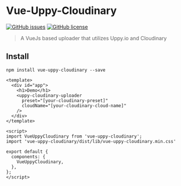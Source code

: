 # Vue-Uppy-Cloudinary
[![GitHub issues](https://img.shields.io/github/issues/christianfroseth/vue-uppy-cloudinary.svg)](https://github.com/christianfroseth/vue-uppy-cloudinary/issues)
[![GitHub license](https://img.shields.io/github/license/christianfroseth/vue-uppy-cloudinary.svg)](https://github.com/christianfroseth/vue-uppy-cloudinary/blob/master/LICENSE)
> A VueJs based uploader that utilizes Uppy.io and Cloudinary

## Install
```npm
npm install vue-uppy-cloudinary --save
```

```vuejs
<template>
  <div id="app">
    <h1>Demo</h1>
    <uppy-cloudinary-uploader
      preset="[your-cloudinary-preset]"
      cloudName="[your-cloudinary-cloud-name]"
    />
  </div>
</template>

<script>
import VueUppyCloudinary from 'vue-uppy-cloudinary';
import 'vue-uppy-cloudinary/dist/lib/vue-uppy-cloudinary.min.css'

export default {
  components: {
    VueUppyCloudinary,
  },
};
</script>
```

